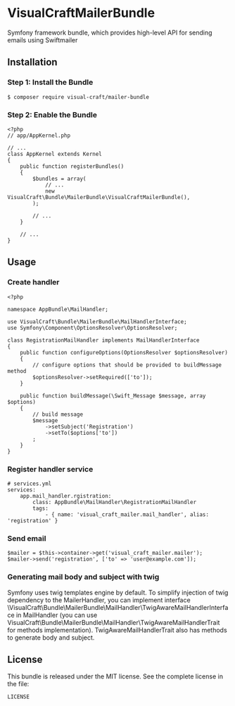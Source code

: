VisualCraftMailerBundle
=======================

Symfony framework bundle, which provides high-level API for sending emails using Swiftmailer


Installation
------------

### Step 1: Install the Bundle

    $ composer require visual-craft/mailer-bundle

### Step 2: Enable the Bundle

    <?php
    // app/AppKernel.php

    // ...
    class AppKernel extends Kernel
    {
        public function registerBundles()
        {
            $bundles = array(
                // ...
                new VisualCraft\Bundle\MailerBundle\VisualCraftMailerBundle(),
            );

            // ...
        }

        // ...
    }

Usage
-----

### Create handler

    <?php

    namespace AppBundle\MailHandler;

    use VisualCraft\Bundle\MailerBundle\MailHandlerInterface;
    use Symfony\Component\OptionsResolver\OptionsResolver;

    class RegistrationMailHandler implements MailHandlerInterface
    {
        public function configureOptions(OptionsResolver $optionsResolver)
        {
            // configure options that should be provided to buildMessage method
            $optionsResolver->setRequired(['to']);
        }

        public function buildMessage(\Swift_Message $message, array $options)
        {
            // build message
            $message
                ->setSubject('Registration')
                ->setTo($options['to'])
            ;
        }
    }

### Register handler service

    # services.yml
    services:
        app.mail_handler.rgistration:
            class: AppBundle\MailHandler\RegistrationMailHandler
            tags:
                - { name: 'visual_craft_mailer.mail_handler', alias: 'registration' }

### Send email

    $mailer = $this->container->get('visual_craft_mailer.mailer');
    $mailer->send('registration', ['to' => 'user@example.com']);

### Generating mail body and subject with twig
Symfony uses twig templates engine by default. To simplify injection of twig dependency to the MailerHandler, you can implement interface \VisualCraft\Bundle\MailerBundle\MailHandler\TwigAwareMailHandlerInterface in MailHandler (you can use VisualCraft\Bundle\MailerBundle\MailHandler\TwigAwareMailHandlerTrait for methods implementation). TwigAwareMailHandlerTrait also has methods to generate body and subject.


License
-------

This bundle is released under the MIT license. See the complete license in the file:

    LICENSE

